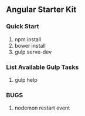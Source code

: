 ## Angular Starter Kit

### Quick Start

1. npm install
2. bower install
3. gulp serve-dev

### List Available Gulp Tasks

1. gulp help

### BUGS

1. nodemon restart event
